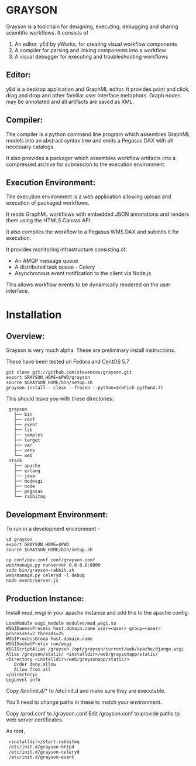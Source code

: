 GRAYSON
=======

Grayson is a toolchain for designing, executing, debugging and sharing scientific workflows. It consists of
   1. An editor, yEd by yWorks, for creating visual workflow components
   2. A compiler for parsing and linking components into a workflow
   3. A visual debugger for executing and troubleshooting workflows

Editor: 
-------

yEd is a desktop application and GraphML editor. It provides point and click, drag and drop and other familiar user interface metaphors. Graph nodes may be annotated and all artifacts are saved as XML.

Compiler:
---------

The compiler is a python command line program which assembles GraphML models into an abstract syntax tree and emits a Pegasus DAX with all necessary catalogs.

It also proivides a packager which assembles workflow artifacts into a compressed archive for submission to the execution environment.

Execution Environment:
----------------------

The execution environment is a web application allowing upload and execution of packaged workflows.

It reads GraphML workflows with embedded JSON annotations and renders them using the HTML5 Canvas API.                                                                                     

It also compiles the workflow to a Pegasus WMS DAX and submits it for execution.

It provides monitoring infrastructure consisting of:
   - An AMQP message queue
   - A distributed task queue - Celery
   - Asynchronous event notification to the client via Node.js

This allows workflow events to be dynamically rendered on the user interface.

Installation
============

Overview:
---------

  Grayson is very much alpha. These are preliminary install instructions.

  These have been tested on Fedora and CentOS 5.7

    git clone git://github.com/stevencox/grayson.git
    export GRAYSON_HOME=$PWD/grayson
    source $GRAYSON_HOME/bin/setup.sh
    grayson-install --clean --frozen --python=$(which python2.7)

  This should leave you with these directories:

     grayson
       ├── bin
       ├── conf
       ├── event
       ├── lib
       ├── samples
       ├── target
       ├── var
       ├── venv
       └── web
     stack
       ├── apache
       ├── erlang
       ├── java
       ├── modwsgi
       ├── node
       ├── pegasus
       └── rabbitmq


Development Environment:
------------------------

To run in a development environment - 

    cd grayson
    export GRAYSON_HOME=$PWD
    source $GRAYSON_HOME/bin/setup.sh

    cp conf/dev.conf conf/grayson.conf  
    web/manage.py runserver 0.0.0.0:8000
    sudo bin/grayson-rabbit.sh
    web/manage.py celeryd -l debug
    node event/server.js

Production Instance:
--------------------
 
Install mod_wsgi in your apache instance and add this to the apache config:

    LoadModule wsgi_module modules/mod_wsgi.so
    WSGIDaemonProcess host.domain.name user=<user> group=<user> processes=2 threads=25
    WSGIProcessGroup host.domain.name
    WSGISocketPrefix run/wsgi
    WSGIScriptAlias /grayson /opt/grayson/current/web/apache/django.wsgi
    Alias /grayson/static/ <installdir>/web/graysonapp/static/
    <Directory <installdir>/web/graysonapp/static/>
       Order deny,allow
       Allow from all
    </Directory>
    LogLevel info

Copy <installdir>/bin/init.d/* to /etc/init.d and make sure they are executable.

You'll need to change paths in these to match your environment.

Copy <installdir>/prod.conf to <installdir>/grayson.conf
Edit <installdir>/grayson.conf to provide paths to web server certificates.

As root,

     <installdir>/start-rabbitmq
     /etc/init.d/grayson-httpd
     /etc/init.d/grayson-celeryd
     /etc/init.d/grayson-event








